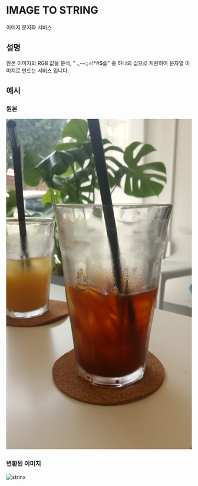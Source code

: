 # IMAGE TO STRING
이미지 문자화 서비스

## 설명
원본 이미지의 RGB 값을 분석, " .,-~:;=!*#$@" 중 하나의 값으로 치환하여 문자열 이미지로 만드는 서비스 입니다.

## 예시
### 원본
![origin](origin.jpg)
### 변환된 이미지
![strinx](strix.jpg)